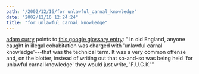 ```yaml
---
path: "/2002/12/16/for_unlawful_carnal_knowledge" 
date: "2002/12/16 12:24:24" 
title: "for unlawful carnal knowledge" 
---
```

<p><a href="http://radio.weblogs.com/0001014/2002/12/15.html#a2738">adam curry</a> points to <a href="http://labs.google.com/glossary?q=fuck">this google glossary entry</a>: <q> In old England, anyone caught in illegal cohabitation was charged with 'unlawful carnal knowledge'---that was the technical term. It was a very common offense and, on the blotter, instead of writing out that so-and-so was being held 'for unlawful carnal knowledge' they would just write, 'F.U.C.K.'</q></p>